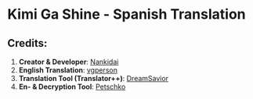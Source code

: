 # Kimi Ga Shine - Spanish Translation

## Credits:
1. **Creator & Developer**: [Nankidai](https://twitter.com/nannkizum)
1. **English Translation**: [vgperson](https://vgperson.com)
2. **Translation Tool (Translator++)**: [DreamSavior](http://dreamsavior.net/)
1. **En- & Decryption Tool**: [Petschko](https://github.com/Petschko/RPG-Maker-MV-Decrypter)
